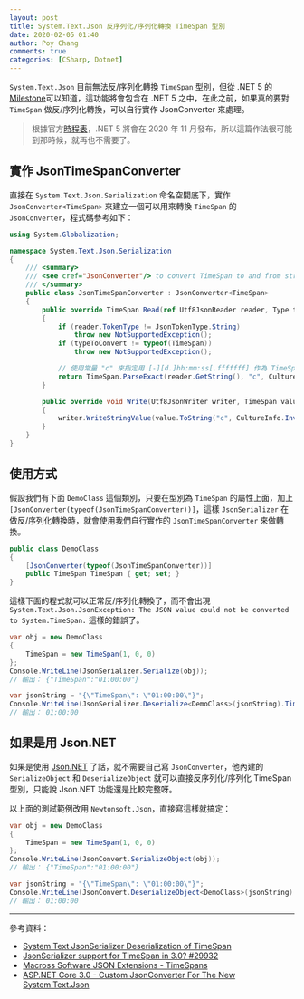 ```yaml
---
layout: post
title: System.Text.Json 反序列化/序列化轉換 TimeSpan 型別
date: 2020-02-05 01:40
author: Poy Chang
comments: true
categories: [CSharp, Dotnet]
---
```


`System.Text.Json` 目前無法反/序列化轉換 `TimeSpan` 型別，但從 .NET 5 的 [Milestone](https://github.com/dotnet/runtime/milestone/7)可以知道，這功能將會包含在 .NET 5 之中，在此之前，如果真的要對 `TimeSpan` 做反/序列化轉換，可以自行實作 JsonConverter 來處理。

>根據官方[時程表](https://github.com/dotnet/core/blob/master/roadmap.md)，.NET 5 將會在 2020 年 11 月發布，所以這篇作法很可能到那時候，就再也不需要了。

## 實作 JsonTimeSpanConverter

直接在 `System.Text.Json.Serialization` 命名空間底下，實作 `JsonConverter<TimeSpan>` 來建立一個可以用來轉換 `TimeSpan` 的 `JsonConverter`，程式碼參考如下：

```csharp
using System.Globalization;

namespace System.Text.Json.Serialization
{
    /// <summary>
    /// <see cref="JsonConverter"/> to convert TimeSpan to and from strings.
    /// </summary>
    public class JsonTimeSpanConverter : JsonConverter<TimeSpan>
    {
        public override TimeSpan Read(ref Utf8JsonReader reader, Type typeToConvert, JsonSerializerOptions options)
        {
            if (reader.TokenType != JsonTokenType.String)
                throw new NotSupportedException();
            if (typeToConvert != typeof(TimeSpan))
                throw new NotSupportedException();

            // 使用常量 "c" 來指定用 [-][d.]hh:mm:ss[.fffffff] 作為 TimeSpans 轉換的格式
            return TimeSpan.ParseExact(reader.GetString(), "c", CultureInfo.InvariantCulture);
        }

        public override void Write(Utf8JsonWriter writer, TimeSpan value, JsonSerializerOptions options)
        {
            writer.WriteStringValue(value.ToString("c", CultureInfo.InvariantCulture));
        }
    }
}
```

## 使用方式

假設我們有下面 `DemoClass` 這個類別，只要在型別為 `TimeSpan` 的屬性上面，加上 `[JsonConverter(typeof(JsonTimeSpanConverter))]`，這樣 `JsonSerializer` 在做反/序列化轉換時，就會使用我們自行實作的 `JsonTimeSpanConverter` 來做轉換。

```csharp
public class DemoClass
{
    [JsonConverter(typeof(JsonTimeSpanConverter))]
    public TimeSpan TimeSpan { get; set; }
}
```

這樣下面的程式就可以正常反/序列化轉換了，而不會出現 `System.Text.Json.JsonException: The JSON value could not be converted to System.TimeSpan.` 這樣的錯誤了。

```csharp
var obj = new DemoClass
{
    TimeSpan = new TimeSpan(1, 0, 0)
};
Console.WriteLine(JsonSerializer.Serialize(obj));
// 輸出： {"TimeSpan":"01:00:00"}

var jsonString = "{\"TimeSpan\": \"01:00:00\"}";
Console.WriteLine(JsonSerializer.Deserialize<DemoClass>(jsonString).TimeSpan);
// 輸出： 01:00:00
```

## 如果是用 Json.NET

如果是使用 [Json.NET](https://www.newtonsoft.com/json) 了話，就不需要自己寫 `JsonConverter`，他內建的 `SerializeObject` 和 `DeserializeObject` 就可以直接反序列化/序列化 TimeSpan 型別，只能說 Json.NET 功能還是比較完整呀。

以上面的測試範例改用 `Newtonsoft.Json`，直接寫這樣就搞定：

```csharp
var obj = new DemoClass
{
    TimeSpan = new TimeSpan(1, 0, 0)
};
Console.WriteLine(JsonConvert.SerializeObject(obj));
// 輸出： {"TimeSpan":"01:00:00"}

var jsonString = "{\"TimeSpan\": \"01:00:00\"}";
Console.WriteLine(JsonConvert.DeserializeObject<DemoClass>(jsonString).TimeSpan);
// 輸出： 01:00:00
```

----------

參考資料：

* [System Text JsonSerializer Deserialization of TimeSpan](https://stackoverflow.com/questions/59557138/system-text-jsonserializer-deserialization-of-timespan)
* [JsonSerializer support for TimeSpan in 3.0? #29932](https://github.com/dotnet/runtime/issues/29932)
* [Macross Software JSON Extensions - TimeSpans](https://github.com/Macross-Software/core/blob/develop/ClassLibraries/Macross.Json.Extensions/README.md)
* [ASP.NET Core 3.0 - Custom JsonConverter For The New System.Text.Json](https://www.thinktecture.com/asp-net/aspnet-core-3-0-custom-jsonconverter-for-the-new-system_text_json/)
